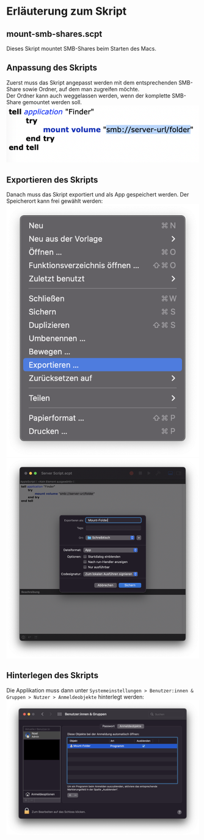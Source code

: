 # Erläuterung zum Skript
## mount-smb-shares.scpt
Dieses Skript mountet SMB-Shares beim Starten des Macs.<br />

## Anpassung des Skripts
Zuerst muss das Skript angepasst werden mit dem entsprechenden SMB-Share sowie Ordner, auf dem man zugreifen möchte.<br />
Der Ordner kann auch weggelassen werden, wenn der komplette SMB-Share gemountet werden soll.
![Anpassung des Skripts](https://raw.githubusercontent.com/noel-buergler/noelbuergler/main/downloads_apple-script/images/mount-smb-shares_1.png)

## Exportieren des Skripts
Danach muss das Skript exportiert und als App gespeichert werden. Der Speicherort kann frei gewählt werden:
![Exportieren](https://raw.githubusercontent.com/noel-buergler/noelbuergler/main/downloads_apple-script/images/mount-smb-shares_2.png)
![Speichern als App](https://raw.githubusercontent.com/noel-buergler/noelbuergler/main/downloads_apple-script/images/mount-smb-shares_3.png)

## Hinterlegen des Skripts
Die Applikation muss dann unter `Systemeinstellungen > Benutzer:innen & Gruppen > Nutzer > Anmeldeobjekte` hinterlegt werden:
![Hinterlegen als Anmeldeobjekt](https://raw.githubusercontent.com/noel-buergler/noelbuergler/main/downloads_apple-script/images/mount-smb-shares_4.png)